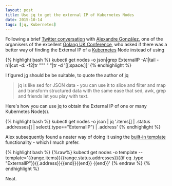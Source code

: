 ```yaml
---
layout: post
title: Use jq to get the external IP of Kubernetes Nodes
date: 2015-10-14
tags: [jq, Kubernetes]
---
```


Following a brief [Twitter conversation][1] with [Alexandre González][2], one of the organisers of the excellent [Golang UK Conference][3], who asked if there was a better way of finding the External IP of a [Kubernetes][4] Node instead of using

{% highlight bash %}
kubectl get nodes -o json|grep ExternalIP -A1|tail -n1|cut -d: -f2|tr "\"" " "|tr -d '[[:space:]]'
{% endhighlight %}

I figured [jq][5] should be be suitable, to quote the author of jq

> jq is like sed for JSON data - you can use it to slice and filter and map and transform structured data with the same ease that sed, awk, grep and friends let you play with text.

Here's how you can use jq to obtain the External IP of one or many Kubernetes Node(s).

{% highlight bash %}
kubectl get nodes -o json | jq '.items[] | .status .addresses[] | select(.type=="ExternalIP") | .address'
{% endhighlight %}

Alex subsequently found a neater way of doing it using the [built-in template][6] functionality - which I much prefer.

{% highlight bash %}
{%raw%}
kubectl get nodes -o template --template='{{range.items}}{{range.status.addresses}}{{if eq .type "ExternalIP"}}{{.address}}{{end}}{{end}} {{end}}'
{% endraw %}
{% endhighlight %}

Neat.

[1]: https://twitter.com/agonzalezro/status/654349270456369153
[2]: http://agonzalezro.github.io/pages/about.html
[3]: http://golanguk.com
[4]: http://kubernetes.io
[5]: https://stedolan.github.io/jq/
[6]: https://cloud.google.com/container-engine/docs/kubectl/get
